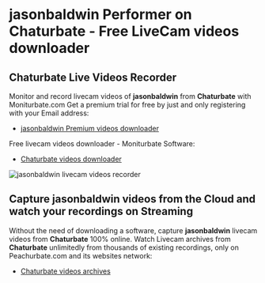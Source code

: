 # jasonbaldwin Performer on Chaturbate - Free LiveCam videos downloader

## Chaturbate Live Videos Recorder

Monitor and record livecam videos of **jasonbaldwin** from **Chaturbate** with Moniturbate.com
Get a premium trial for free by just and only registering with your Email address:
* [jasonbaldwin Premium videos downloader](https://moniturbate.com/request-demo-licence-key.html)

Free livecam videos downloader - Moniturbate Software:
* [Chaturbate videos downloader](https://moniturbate.com/moniturbate-download-software.html)

![jasonbaldwin livecam videos recorder](https://peachurnet.com/templates/moniturbate-software.png)


## Capture jasonbaldwin videos from the Cloud and watch your recordings on Streaming

Without the need of downloading a software, capture **jasonbaldwin** livecam videos from **Chaturbate** 100% online.
Watch Livecam archives from **Chaturbate** unlimitedly from thousands of existing recordings, only on Peachurbate.com and its websites network:
* [Chaturbate videos archives](https://peachurnet.com/)